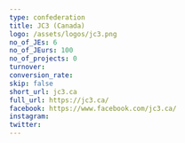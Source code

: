 ```yaml
---
type: confederation
title: JC3 (Canada)
logo: /assets/logos/jc3.png
no_of_JEs: 6
no_of_JEurs: 100
no_of_projects: 0
turnover:
conversion_rate:
skip: false
short_url: jc3.ca
full_url: https://jc3.ca/
facebook: https://www.facebook.com/jc3.ca/
instagram:
twitter:
---
```

